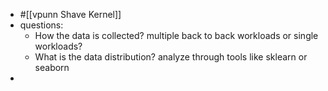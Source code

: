 - #[[vpunn Shave Kernel]]
- questions:
	- How the data is collected? multiple back to back workloads or single workloads?
	- What is the data distribution? analyze through tools like sklearn or seaborn
-